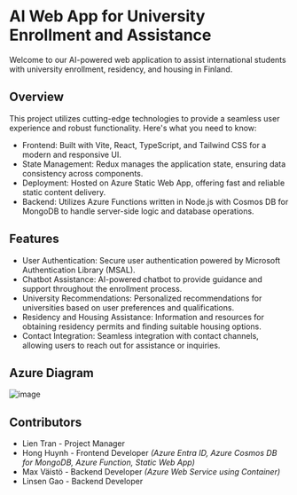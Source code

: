 # AI Web App for University Enrollment and Assistance

Welcome to our AI-powered web application to assist international students with university enrollment, residency, and housing in Finland.

## Overview

This project utilizes cutting-edge technologies to provide a seamless user experience and robust functionality. Here's what you need to know:

- Frontend: Built with Vite, React, TypeScript, and Tailwind CSS for a modern and responsive UI.
- State Management: Redux manages the application state, ensuring data consistency across components.
- Deployment: Hosted on Azure Static Web App, offering fast and reliable static content delivery.
- Backend: Utilizes Azure Functions written in Node.js with Cosmos DB for MongoDB to handle server-side logic and database operations.

## Features

- User Authentication: Secure user authentication powered by Microsoft Authentication Library (MSAL).
- Chatbot Assistance: AI-powered chatbot to provide guidance and support throughout the enrollment process.
- University Recommendations: Personalized recommendations for universities based on user preferences and qualifications.
- Residency and Housing Assistance: Information and resources for obtaining residency permits and finding suitable housing options.
- Contact Integration: Seamless integration with contact channels, allowing users to reach out for assistance or inquiries.

## Azure Diagram
![image](https://github.com/Super-LLM/fastapi-chatbot/assets/44105063/15b24cd4-4798-471b-a3c5-aab88339555b)


## Contributors
- Lien Tran - Project Manager
- Hong Huynh - Frontend Developer *(Azure Entra ID, Azure Cosmos DB for MongoDB, Azure Function, Static Web App)*
- Max Väistö - Backend Developer *(Azure Web Service using Container)*
- Linsen Gao - Backend Developer
